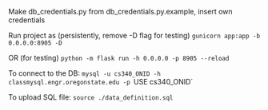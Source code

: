 Make db_credentials.py from db_credentials.py.example, insert own credentials

Run project as (persistently, remove -D flag for testing)
`gunicorn app:app -b 0.0.0.0:8905 -D`

OR (for testing)
`python -m flask run -h 0.0.0.0 -p 8905 --reload`

To connect to the DB:
`mysql -u cs340_ONID -h classmysql.engr.oregonstate.edu -p
`USE cs340_ONID`

To upload SQL file:
`source ./data_definition.sql`
